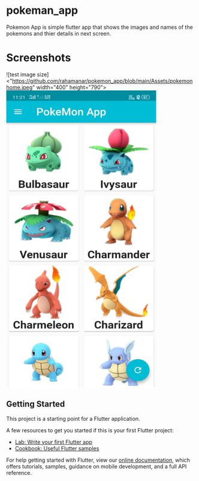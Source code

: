 # pokeman_app

Pokemon App is simple flutter app that shows the images and names of the pokemons and thier details in next screen.

# Screenshots 

![test image size]<"https://github.com/rahamanar/pokemon_app/blob/main/Assets/pokemonhome.jpeg" width="400" height="790">
<img src="https://github.com/rahamanar/pokemon_app/blob/main/Assets/pokemonhome.jpeg" width="400" height="790">

## Getting Started

This project is a starting point for a Flutter application.

A few resources to get you started if this is your first Flutter project:

- [Lab: Write your first Flutter app](https://flutter.dev/docs/get-started/codelab)
- [Cookbook: Useful Flutter samples](https://flutter.dev/docs/cookbook)

For help getting started with Flutter, view our
[online documentation](https://flutter.dev/docs), which offers tutorials,
samples, guidance on mobile development, and a full API reference.
